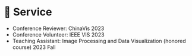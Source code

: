 
# 🤝 Service

-	Conference Reviewer: ChinaVis 2023
-	Conference Volunteer: IEEE VIS 2023
-	Teaching Assistant: Image Processing and Data Visualization (honored course) 2023 Fall

